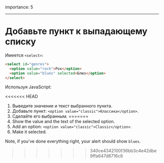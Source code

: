 importance: 5

---

# Добавьте пункт к выпадающему списку

Имеется `<select>`:

```html
<select id="genres">
  <option value="rock">Рок</option>
  <option value="blues" selected>Блюз</option>
</select>
```

Используя JavaScript:

<<<<<<< HEAD
1. Выведите значение и текст выбранного пункта.
2. Добавьте пункт: `<option value="classic">Классика</option>`.
3. Сделайте его выбранным.
=======
1. Show the value and the text of the selected option.
2. Add an option: `<option value="classic">Classic</option>`.
3. Make it selected.

Note, if you've done everything right, your alert should show `blues`.
>>>>>>> 340ce4342100f36bb3c4e42dbe9ffa647d8716c8
